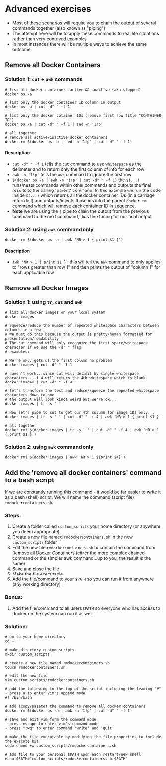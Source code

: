 # Advanced exercises

- Most of these scenarios will require you to chain the output of several commands together (also known as "piping")
- The attempt here will be to apply these commands to real life situations rather than very contrived examples
- In most instances there will be multiple ways to achieve the same outcome.

## Remove all Docker Containers

### Solution 1: ```cut``` + ```awk``` commands

```:bash
# list all docker containers active && inactive (aka stopped)
docker ps -a

# list only the docker container ID column in output
docker ps -a | cut -d" " -f 1

# list only the docker cotainer IDs (remove first row title "CONTAINER ID")
docker ps -a | cut -d" " -f 1 | sed -n '1!p'

# all together
# remove all active/inactive docker containers
docker rm $(docker ps -a | sed -n '1!p' | cut -d" " -f 1)
```


#### Description

- ```cut -d" " -f 1``` tells the ```cut``` command to use ```whitespace``` as the delimeter and to return only the first column of info for each row
- ```awk -n '1!p'``` tells the ```awk``` command to ignore the first row
- ```$(docker ps -a | awk -n '1!p' | cut -d" " -f 1)``` the ```$(...)``` runs/nests commands within other commands and outputs the final results to the calling 'parent' command.  In this example we run the code inside ```$(...)``` which returns all the docker container IDs (in a carriage return list) and outputs/injects those ids into the parent ```docker rm``` command which will remove each container ID in sequence.
- **Note** we are using the ```|``` pipe to chain the output from the previous command to the next command, thus fine tuning for our final output

### Solution 2: using ```awk``` command only

```:bash
docker rm $(docker ps -a | awk 'NR > 1 { print $1 }')
```

#### Description 
- ```awk 'NR > 1 { print $1 }'``` this will tell the ```awk``` command to only applies to "rows greater than row 1" and then prints the output of "column 1" for each applicable row

## Remove all Docker Images

### Solution 1: using ```tr```, ```cut``` and ```awk```
```:bash
# list all docker images on your local system
docker images

# Squeeze/reduce the number of repeated whitespace characters between columns in a row
# We must do this because the output is pretty/human formatted for presentation/readability
# The cut command will only recognize the first space/whitespace character if we use the -d" " flag
# examples:

# We're ok...gets us the first column no problem
docker images | cut -d" " -f 1

# doesn't work...since cut will delimit by single whitespace characters...-f 4 will return the 4th whitespace which is blank
docker images | cut -d" " -f 4

# let's transform the text and reduce/squeeze the repeated whitespace characters down to one
# the output will look kinda weird but we're ok...
docker images | tr -s ' '

# Now let's pipe to cut to get our 4th column for image IDs only...
docker images | tr -s ' ' | cut -d" " -f 4 | awk 'NR > 1 { print $1 }'

# all together
docker rmi $(docker images | tr -s ' ' | cut -d" " -f 4 | awk 'NR > 1 { print $1 }')
```

### Solution 2: using ```awk``` command only

```:bash
docker rmi $(docker images | awk 'NR > 1 ${print $4}')
```

## Add the 'remove all docker containers' command to a bash script

If we are constantly running this command - it would be far easier to write it as a bash (shell) script.  We will name the command (script file) ```rmdockercontainers.sh```.

### Steps:
1. Create a folder called ```custom_scripts``` your home directory (or anywhere you deem appropriate) 
2. Create a new file named ```rmdockercontainers.sh``` in the new ```custom_scripts``` folder
2. Edit the new file ```rmdockercontainers.sh``` to contain the command from [Remove all Docker Containers](#remove-all-docker-containers) (either the more complex chained command or the simpler awk command...up to you, the result is the same)
3. Save and close the file
4. Make the file executable
5. Add the file/command to your ```$PATH``` so you can run it from anywhere (any working directory)

### Bonus:
1. Add the file/command to all users ```$PATH``` so everyone who has access to docker on the system can run it as well


### Solution:

```:bash
# go to your home directory
cd ~

# make directory custom_scripts
mkdir custom_scripts

# create a new file named rmdockercontainers.sh
touch rmdockercontainers.sh

# edit the new file
vim custom_scripts/rmdockercontainers.sh

# add the following to the top of the script including the leading "#"
- press a to enter vim's append mode
#! /bin/bash

# add (copy/pasate) the command to remove all docker containers
docker rm $(docker ps -a | awk -n '1!p' | cut -d" " -f 1)

# save and exit vim form the command mode
- press escape to enter vim's command mode
- press ":wq" to enter command 'write' and 'quit'

# make the file executable by modifying the file properties to include the execute bit
sudo chmod +x custom_scripts/rmdockercontainers.sh

# add file to your personal $PATH upon each restart/new shell
echo $PATH="custom_scripts/rmdockercontainers.sh:$PATH"
```